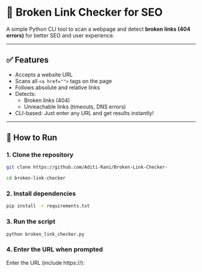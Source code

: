 # 🧹 Broken Link Checker for SEO

A simple Python CLI tool to scan a webpage and detect **broken links (404 errors)** for better SEO and user experience.

---

## ✅ Features

- Accepts a website URL
- Scans all `<a href="">` tags on the page
- Follows absolute and relative links
- Detects:
  - Broken links (404)
  - Unreachable links (timeouts, DNS errors)
- CLI-based: Just enter any URL and get results instantly!

---

## 🚀 How to Run

### 1. Clone the repository

```bash
git clone https://github.com/Aditi-Rani/Broken-Link-Checker-
```
```bash
cd broken-link-checker
```
### 2. Install dependencies
```bash
pip install -r requirements.txt
```
### 3. Run the script
```bash
python broken_link_checker.py
```
### 4. Enter the URL when prompted
Enter the URL (include https://):



